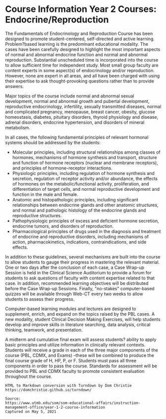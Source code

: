 # Course Information Year 2 Courses: Endocrine/Reproduction

The Fundamentals of Endocrinology and Reproduction Course has been designed to promote student-centered, self-directed and active learning. Problem?based learning is the predominant educational modality. The cases have been carefully designed to highlight the most important aspects of normal and abnormal endocrine function and normal and abnormal reproduction. Substantial unscheduled time is incorporated into the course to allow sufficient time for independent study. Most small group faculty are content experts in some aspect(s) of endocrinology and/or reproduction. However, none are expert in all areas, and all have been charged with using their expertise to ask thought-provoking questions rather than to provide answers.

Major topics of the course include normal and abnormal sexual development, normal and abnormal growth and pubertal development, reproductive endocrinology, infertility, sexually transmitted diseases, normal and complicated pregnancy, menopause, breast cancer, obesity, glucose homeostasis, diabetes, pituitary disorders, thyroid physiology and disease, adrenal disorders, endocrine hypertension, and disorders of mineral metabolism.

In all cases, the following fundamental principles of relevant hormonal systems should be addressed by the students:

*   Molecular principles, including structural relationships among classes of hormones, mechanisms of hormone synthesis and transport, structure and function of hormone receptors (nuclear and membrane receptors), and principles of hormone-receptor interactions.
*   Physiologic principles, including regulation of hormone synthesis and secretion, regulation of receptor activity and/or abundance, the effects of hormones on the metabolic/functional activity, proliferation, and differentiation of target cells, and normal reproductive development and function in the male and female.
*   Anatomic and histopathologic principles, including significant relationships between endocrine glands and other anatomic structures, and normal and pathologic histology of the endocrine glands and reproductive structures.
*   Pathophysiologic principles of excess and deficient hormone secretion, endocrine tumors, and disorders of reproduction.
*   Pharmacological principles of drugs used in the diagnosis and treatment of endocrine and reproductive disorders, including mechanisms of action, pharmacokinetics, indications, contraindications, and side effects.

In addition to these guidelines, several mechanisms are built into the course to allow students to gauge their progress in mastering the relevant material. One or two days after the conclusion of each case, a Case Wrap-up Session is held in the Clinical Science Auditorium to provide a forum for students to ask questions of faculty with content expertise related to that case. In addition, recommended learning objectives will be distributed before the Case Wrap-up Sessions. Finally, "no-stakes" computer-based quizzes will be available through Web-CT every two weeks to allow students to assess their progress.

Computer-based learning modules and lectures are designed to supplement, enrich, and expand on the topics raised by the PBL cases. A new modality, student Clinical Decision Making Exercises, will help students develop and improve skills in literature searching, data analysis, critical thinking, teamwork, and presentation.

A midterm and cumulative final exam will assess students? ability to apply basic principles and utilize information in clinically relevant contexts. Students will receive a grade in each of the three major components of the course (PBL, CDMX, and Exams) –these will be combined to produce the final course grade of H, HP, P, or F. Students must pass all three components in order to pass the course. Standards for assessment will be provided to PBL and CDMX faculty to promote consistent evaluation throughout the course.

```
HTML to Markdown conversion with Turndown by Dom Christie
https://domchristie.github.io/turndown/

Source:
https://www.utmb.edu/som/som-educational-affairs/instruction-management-office/year-1-2-course-information
Captured on May 5, 2021
```
